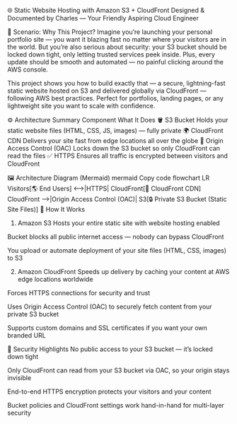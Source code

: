🌐 Static Website Hosting with Amazon S3 + CloudFront
Designed & Documented by Charles — Your Friendly Aspiring Cloud Engineer

🧠 Scenario: Why This Project?
Imagine you’re launching your personal portfolio site — you want it blazing fast no matter where your visitors are in the world. But you’re also serious about security: your S3 bucket should be locked down tight, only letting trusted services peek inside. Plus, every update should be smooth and automated — no painful clicking around the AWS console.

This project shows you how to build exactly that — a secure, lightning-fast static website hosted on S3 and delivered globally via CloudFront — following AWS best practices. Perfect for portfolios, landing pages, or any lightweight site you want to scale with confidence.

⚙️ Architecture Summary
Component	What It Does
🪣 S3 Bucket	Holds your static website files (HTML, CSS, JS, images) — fully private
🌍 CloudFront CDN	Delivers your site fast from edge locations all over the globe
🔐 Origin Access Control (OAC)	Locks down the S3 bucket so only CloudFront can read the files
✅ HTTPS	Ensures all traffic is encrypted between visitors and CloudFront

🖼️ Architecture Diagram (Mermaid)
mermaid
Copy code
flowchart LR
    Visitors[🌎 End Users] <-->|HTTPS| CloudFront[🚀 CloudFront CDN]
    CloudFront -->|Origin Access Control (OAC)| S3[🔒 Private S3 Bucket (Static Site Files)]
🔧 How It Works
1. Amazon S3
Hosts your entire static site with website hosting enabled

Bucket blocks all public internet access — nobody can bypass CloudFront

You upload or automate deployment of your site files (HTML, CSS, images) to S3

2. Amazon CloudFront
Speeds up delivery by caching your content at AWS edge locations worldwide

Forces HTTPS connections for security and trust

Uses Origin Access Control (OAC) to securely fetch content from your private S3 bucket

Supports custom domains and SSL certificates if you want your own branded URL

🔐 Security Highlights
No public access to your S3 bucket — it’s locked down tight

Only CloudFront can read from your S3 bucket via OAC, so your origin stays invisible

End-to-end HTTPS encryption protects your visitors and your content

Bucket policies and CloudFront settings work hand-in-hand for multi-layer security
